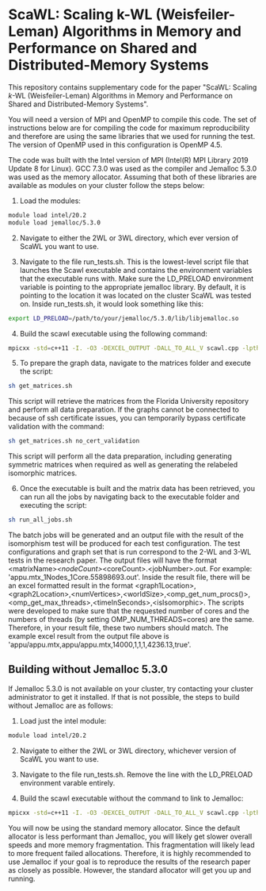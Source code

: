 # ScaWL: Scaling k-WL (Weisfeiler-Leman) Algorithms in Memory and Performance on Shared and Distributed-Memory Systems

This repository contains supplementary code for the paper "ScaWL: Scaling $k$-WL (Weisfeiler-Leman) Algorithms in Memory and Performance on Shared and Distributed-Memory Systems".

You will need a version of MPI and OpenMP to compile this code. The set of instructions below are for compiling the code for maximum reproducibility and therefore are using
the same libraries that we used for running the test. The version of OpenMP used in this configuration is OpenMP 4.5.

The code was built with the Intel version of MPI (Intel(R) MPI Library 2019 Update 8 for Linux). GCC 7.3.0 was used as the compiler and Jemalloc 5.3.0 was used as the memory allocator. Assuming that both of these libraries are available as modules on your cluster follow the steps below:

1) Load the modules:

```bash
module load intel/20.2
module load jemalloc/5.3.0
```

2) Navigate to either the 2WL or 3WL directory, which ever version of ScaWL you want to use.

3) Navigate to the file run_tests.sh. This is the lowest-level script file that launches the Scawl executable and contains the environment variables that the executable runs with. Make sure the LD_PRELOAD environment variable is pointing to the appropriate jemalloc library. By default, it is pointing to the location it was located on the cluster ScaWL was tested on. Inside run_tests.sh, it would look something like this:

```bash
export LD_PRELOAD=/path/to/your/jemalloc/5.3.0/lib/libjemalloc.so
```

4) Build the scawl executable using the following command:

```bash
mpicxx -std=c++11 -I. -O3 -DEXCEL_OUTPUT -DALL_TO_ALL_V scawl.cpp -lpthread -ljemalloc -fopenmp -o scawl.exe
```

5) To prepare the graph data, navigate to the matrices folder and execute the script:
```bash
sh get_matrices.sh
```
This script will retrieve the matrices from the Florida University repository and perform all data preparation.
If the graphs cannot be connected to because of ssh certificate issues, you can temporarily bypass certificate validation
with the command:

```bash
sh get_matrices.sh no_cert_validation
```

This script will perform all the data preparation, including generating symmetric matrices when required as well as generating the
relabeled isomorphic matrices.


6) Once the executable is built and the matrix data has been retrieved, you can run all the jobs by navigating back to the executable folder
and executing the script:

```bash
sh run_all_jobs.sh
```

The batch jobs will be generated and an output file with the result of the isomorphism test will be produced for each test configuration.
The test configurations and graph set that is run correspond to the 2-WL and 3-WL tests in the research paper. The output files will have the format
\<matrixName\>_\<nodeCount\>_\<coreCount\>.\<jobNumber\>.out. For example: 'appu.mtx_1Nodes_1Core.55898693.out'. Inside the result file, there will be an excel formatted
result in the format \<graph1Location\>,\<graph2Location\>,\<numVertices\>,\<worldSize\>,\<omp_get_num_procs()\>,\<omp_get_max_threads\>,\<timeInSeconds\>,\<isIsomorphic\>.
The scripts were developed to make sure that the requested number of cores and the numbers of threads (by setting OMP_NUM_THREADS=cores) are the same. Therefore, in your result
file, these two numbers should match. The example excel result from the output file above is 'appu/appu.mtx,appu/appu.mtx,14000,1,1,1,4236.13,true'.

## Building without Jemalloc 5.3.0

If Jemalloc 5.3.0 is not available on your cluster, try contacting your cluster administrator to get it installed. If that is not possible, the steps to build without Jemalloc are as follows:

1) Load just the intel module:

```bash
module load intel/20.2
```

2) Navigate to either the 2WL or 3WL directory, whichever version of ScaWL you want to use.

3) Navigate to the file run_tests.sh. Remove the line with the LD_PRELOAD environment varable entirely.

4) Build the scawl executable without the command to link to Jemalloc:

```bash
mpicxx -std=c++11 -I. -O3 -DEXCEL_OUTPUT -DALL_TO_ALL_V scawl.cpp -lpthread -fopenmp -o scawl.exe
```

You will now be using the standard memory allocator. Since the default allocator is less performant than Jemalloc, you will likely get slower overall speeds and more memory fragmentation. This fragmentation will likely lead to more frequent failed allocations. Therefore, it is highly recommended to use Jemalloc if your goal is to reproduce the results
of the research paper as closely as possible. However, the standard allocator will get you up and running.